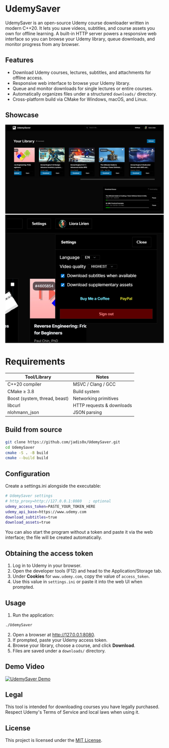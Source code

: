 # UdemySaver
UdemySaver is an open-source Udemy course downloader written in modern C++20. It lets you save videos, subtitles, and course assets you own for offline learning. 
A built-in HTTP server powers a responsive web interface so you can browse your Udemy library, queue downloads, and monitor progress from any browser.

## Features
- Download Udemy courses, lectures, subtitles, and attachments for offline access.
- Responsive web interface to browse your Udemy library.
- Queue and monitor downloads for single lectures or entire courses.
- Automatically organizes files under a structured `downloads/` directory.
- Cross-platform build via CMake for Windows, macOS, and Linux.

## Showcase
![Course library view](app_showcase/App_Screenshot_2.png)
![App Settings](app_showcase/App_Screenshot_1.png)

# Requirements
| Tool/Library           | Notes                     |
| ---------------------- | ------------------------- |
| C++20 compiler         | MSVC / Clang / GCC        |
| CMake ≥ 3.8            | Build system              |
| Boost (system, thread, beast) | Networking primitives     |
| libcurl                | HTTP requests & downloads |
| nlohmann\_json         | JSON parsing              |

## Build from source

```bash
git clone https://github.com/jadis0x/UdemySaver.git
cd UdemySaver
cmake -S . -B build
cmake --build build
```

## Configuration
Create a settings.ini alongside the executable:
```bash
# UdemySaver settings
# http_proxy=http://127.0.0.1:8080   ; optional
udemy_access_token=PASTE_YOUR_TOKEN_HERE
udemy_api_base=https://www.udemy.com
download_subtitles=true
download_assets=true   
```
You can also start the program without a token and paste it via the web interface; the file will be created automatically.

## Obtaining the access token

1. Log in to Udemy in your browser.
2. Open the developer tools (F12) and head to the Application/Storage tab.
3. Under **Cookies** for `www.udemy.com`, copy the value of `access_token`.
4. Use this value in `settings.ini` or paste it into the web UI when prompted.

## Usage

1. Run the application:

```bash
./UdemySaver
```

2. Open a browser at <http://127.0.0.1:8080>.
3. If prompted, paste your Udemy access token.
4. Browse your library, choose a course, and click **Download**.
5. Files are saved under a `downloads/` directory.

## Demo Video
[![UdemySaver Demo](https://img.youtube.com/vi/z6ltMWevtK4/0.jpg)](https://youtu.be/z6ltMWevtK4)


## Legal
This tool is intended for downloading courses you have legally purchased.
Respect Udemy's Terms of Service and local laws when using it.

## License
This project is licensed under the [MIT License](LICENSE).
